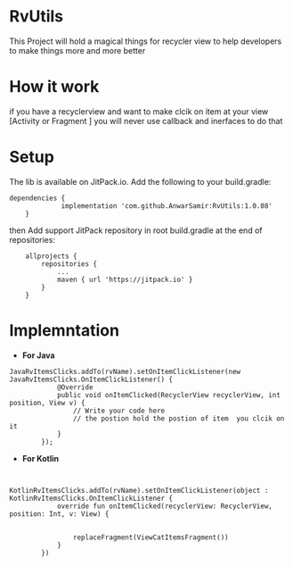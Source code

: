 # RvUtils
This Project will hold a magical things for recycler view to help developers to make things more and more better  
# How it work 
if you have a recyclerview and want to make clcik on item at your view [Activity or Fragment ] you will never use callback and inerfaces to do that 

# Setup
The lib is available on JitPack.io. Add the following to your build.gradle:
```
dependencies {
	         implementation 'com.github.AnwarSamir:RvUtils:1.0.08'
	}
```
then 
Add support JitPack repository in root build.gradle at the end of repositories:
```
	allprojects {
		repositories {
			...
			maven { url 'https://jitpack.io' }
		}
	}
```
# Implemntation 
- **For Java**
```
JavaRvItemsClicks.addTo(rvName).setOnItemClickListener(new JavaRvItemsClicks.OnItemClickListener() {
            @Override
            public void onItemClicked(RecyclerView recyclerView, int position, View v) {
                // Write your code here 
                // the postion hold the postion of item  you clcik on it 
            }
        });
```
- **For Kotlin**

```

        KotlinRvItemsClicks.addTo(rvName).setOnItemClickListener(object : KotlinRvItemsClicks.OnItemClickListener {
            override fun onItemClicked(recyclerView: RecyclerView, position: Int, v: View) {

              
                replaceFragment(ViewCatItemsFragment())
            }
        })
```
